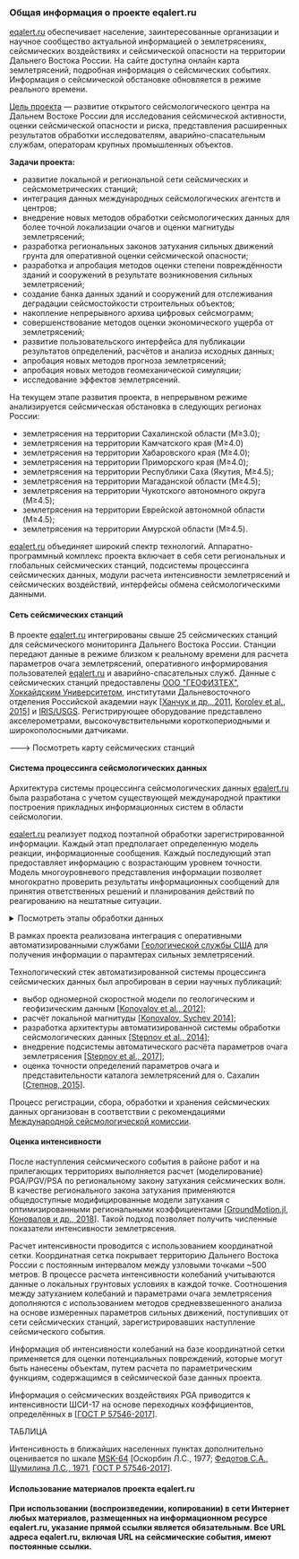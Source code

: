 ### Общая информация о проекте eqalert.ru

[eqalert.ru](https://eqalert.ru/) обеспечивает население, заинтересованные организации и научное сообщество актуальной информацией о землетрясениях, сейсмических воздействиях и сейсмической опасности на территории Дальнего Востока России. На сайте доступна онлайн карта землетрясений, подробная информация о сейсмических событиях. Информация о сейсмической обстановке обновляется в режиме реального времени.

[Цель проекта](http://eqalert.ru/) — развитие открытого сейсмологического центра на Дальнем Востоке России для исследования сейсмической активности, оценки сейсмической опасности и риска, представления расширенных результатов обработки исследователям, аварийно-спасательным службам, операторам крупных промышленных объектов.

**Задачи проекта:**

- развитие локальной и региональной сети сейсмических и сейсмометрических станций;
- интеграция данных международных сейсмологических агентств и центров;
- внедрение новых методов обработки сейсмологических данных для более точной локализации очагов и оценки магнитуды землетрясений;
- разработка региональных законов затухания сильных движений грунта для оперативной оценки сейсмической опасности;
- разработка и апробация методов оценки степени повреждённости зданий и сооружений в результате возникновения сильных землетрясений;
- создание банка данных зданий и сооружений для отслеживания деградации сейсмостойкости строительных объектов;
- накопление непрерывного архива цифровых сейсмограмм;
- совершенствование методов оценки экономического ущерба от землетрясений;
- развитие пользовательского интерфейса для публикации результатов определений, расчётов и анализа исходных данных;
- апробация новых методов прогноза землетрясений;
- апробация новых методов геомеханической симуляции;
- исследование эффектов землетрясений.

На текущем этапе развития проекта, в непрерывном режиме анализируется сейсмическая обстановка в следующих регионах России:

- землетрясения на территории Сахалинской области (M≥3.0);
- землетрясения на территории Камчатского края (M≥4.0)
- землетрясения на территории Хабаровского края (M≥4.0);
- землетрясения на территории Приморского края (M≥4.0);
- землетрясения на территории Республики Саха (Якутия, M≥4.5);
- землетрясения на территории Магаданской области (M≥4.5);
- землетрясения на территории Чукотского автономного округа (M≥4.5);
- землетрясения на территории Еврейской автономной области (M≥4.5);
- землетрясения на территории Амурской области (M≥4.5).

[eqalert.ru](https://eqalert.ru/) объединяет широкий спектр технологий. Аппаратно-программный комплекс проекта включает в себя сети региональных и глобальных сейсмических станций, подсистемы процессинга сейсмических данных, модули расчета интенсивности землетрясений и сейсмических воздействий, интерфейсы обмена сейсмологическими данными. 


#### Сеть сейсмических станций

В проекте [eqalert.ru](https://eqalert.ru/) интегрированы свыше 25 сейсмических станций для сейсмического мониторинга Дальнего Востока России. Станции передают данные в режиме близком к реальному времени для расчета параметров очага землетрясений, оперативного информирования пользователей [eqalert.ru](https://eqalert.ru/) и аварийно-спасательных служб. Данные с сейсмических станций предоставлены [ООО "ГЕОФИЗТЕХ"](https://geophystech.ru/), [Хоккайдским Университетом](https://www.oia.hokudai.ac.jp/), институтами Дальневосточного отделения Российской академии наук [[Ханчук и др., 2011](/static/pdf/instrumentalnoe-i-informatsionno-tehnologicheskoe-obespechenie-seysmologicheskih-nablyudeniy-na-dalnem-vostoke-rossii.pdf), [Korolev et al., 2015](https://link.springer.com/article/10.3103/S0747923915030068)] и [IRIS/USGS](http://www.fdsn.org/networks/detail/IU/). Регистрирующее оборудование представлено акселерометрами, высокочувствительными короткопериодными и широкополосными датчиками.

---> Посмотреть карту сейсмических станций

#### Система процессинга сейсмологических данных

Архитектура системы процессинга сейсмологических данных [eqalert.ru](https://eqalert.ru/) была разработана с учетом существующей международной практики построения прикладных информационных систем в области сейсмологии.

[eqalert.ru](https://eqalert.ru/) реализует подход поэтапной обработки зарегистрированной информации. Каждый этап предполагает определенную модель реакции, информационные сообщения. Каждый последующий этап предоставляет информацию с возрастающим уровнем точности. Модель многоуровневого представления информации позволяет многократно проверить результаты информационных сообщений для принятия ответственных решений и планирования действий по реагированию на нештатные ситуации.

<details>
  <summary><span>Посмотреть этапы обработки данных</span></summary>
  <img src="/static/img/about-1.png" />
</details>

В рамках проекта реализована интеграция с оперативными автоматизированными службами [Геологической службы США](https://earthquake.usgs.gov/) для получения информации о парамтерах сильных землетрясений.

Технологический стек автоматизированной системы процессинга сейсмических данных был апробирован в серии научных публикаций:

- выбор одномерной скоростной модели по геологическим и геофизическим данным [[Konovalov et al., 2012](https://link.springer.com/article/10.3103/S0747923912030073)];
- расчёт локальной магнитуды [[Konovalov, Sychev 2014](https://link.springer.com/article/10.1134/S0742046314060050)];
- разработка архитектуры автоматизированной системы обработки сейсмологических данных [[Stepnov et al., 2014](https://link.springer.com/article/10.3103/S0747923914010083)];
- внедрение подсистемы автоматического расчёта параметров очага землетрясения [[Stepnov et al., 2017](https://link.springer.com/article/10.3103/S0747923917040107)];
- оценка точности определений параметров очага и представительности каталога землетрясений для о. Сахалин [[Степнов, 2015](https://www.youtube.com/watch?v=dNxSln9nttI)].
 
Процесс регистрации, сбора, обработки и хранения сейсмических данных организован в соответствии с рекомендациями [Международной сейсмологической комиссии](http://iaspei.org/).

#### Оценка интенсивности

После наступления сейсмического события в районе работ и на прилегающих территориях выполняется расчет (моделирование) PGA/PGV/PSA по региональному закону затухания сейсмических волн. В качестве регионального закона затухания применяются общедоступные модифицированные модели затухания с оптимизированными региональными коэффициентами [[GroundMotion.jl](https://github.com/geophystech/GroundMotion.jl), [Коновалов и др., 2018](http://qes.ifz.ru/fileadmin/user_upload/documents/journals/qes/45-1/02.html)]. Такой подход позволяет получить численные показатели интенсивности землетрясения.

Расчет интенсивности проводится с использованием координатной сетки. Координатная сетка покрывает территорию Дальнего Востока России с постоянным интервалом между узловыми точками ~500 метров. В процессе расчета интенсивности колебаний учитываются данные о локальных грунтовых условиях  в каждой точке. Соотношения между затуханием колебаний и параметрами очага землетрясения дополняются с использованием методов средневзвешенного анализа на основе измеренных параметров сильных движений, поступивших от сети сейсмических станций, зарегистрировавших наступление сейсмического события.

Информация об интенсивности колебаний на базе координатной сетки применяется для оценки потенциальных повреждений, которые могут быть нанесены объектам, путем расчета по параметрическим функциям, содержащимся в сейсмической базе данных проекта.

Информация о сейсмических воздействиях PGA приводится к интенсивности ШСИ-17 на основе переходных коэффициентов, определённых в [[ГОСТ Р 57546-2017](/static/pdf/gost-57546-2017.pdf)]. 

ТАБЛИЦА

Интенсивность в ближайших населенных пунктах дополнительно оценивается по шкале [MSK-64](https://ru.wikipedia.org/wiki/%D0%A8%D0%BA%D0%B0%D0%BB%D0%B0_%D0%9C%D0%B5%D0%B4%D0%B2%D0%B5%D0%B4%D0%B5%D0%B2%D0%B0_%E2%80%94_%D0%A8%D0%BF%D0%BE%D0%BD%D1%85%D0%BE%D0%B9%D0%B5%D1%80%D0%B0_%E2%80%94_%D0%9A%D0%B0%D1%80%D0%BD%D0%B8%D0%BA%D0%B0) [Оскорбин Л.С., 1977; [Федотов С.А., Шумилина Л.С., 1971](http://repo.kscnet.ru/1645/), [ГОСТ Р 57546-2017](/static/pdf/gost-57546-2017.pdf)]. 

#### Использование материалов проекта eqalert.ru

**При использовании (воспроизведении, копировании) в сети Интернет любых материалов, размещенных на информационном ресурсе eqalert.ru, указание прямой ссылки является обязательным. Все URL адреса eqalert.ru, включая URL на сейсмические события, имеют постоянные ссылки.**

